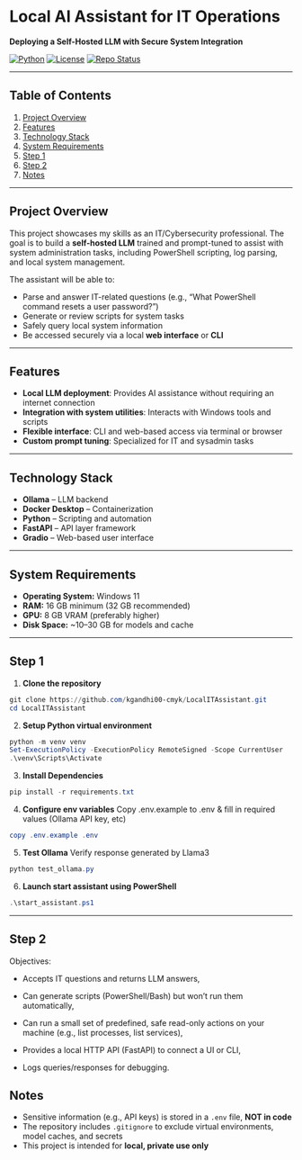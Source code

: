 # Local AI Assistant for IT Operations  
**Deploying a Self-Hosted LLM with Secure System Integration**

[![Python](https://img.shields.io/badge/Python-3.13.7-blue?logo=python&logoColor=white)](https://www.python.org/) 
[![License](https://img.shields.io/badge/License-MIT-green)](LICENSE)
[![Repo Status](https://img.shields.io/badge/Status-Phase%201-yellow)](README.md)

---

## Table of Contents

1. [Project Overview](#project-overview)  
2. [Features](#features)  
3. [Technology Stack](#technology-stack)  
4. [System Requirements](#system-requirements)  
5. [Step 1](#step-1)  
6. [Step 2](#Step-2)  
7. [Notes](#notes)

---

## Project Overview

This project showcases my skills as an IT/Cybersecurity professional. The goal is to build a **self-hosted LLM** trained and prompt-tuned to assist with system administration tasks, including PowerShell scripting, log parsing, and local system management.  

The assistant will be able to:  
- Parse and answer IT-related questions (e.g., “What PowerShell command resets a user password?”)  
- Generate or review scripts for system tasks  
- Safely query local system information  
- Be accessed securely via a local **web interface** or **CLI**

---

## Features

- **Local LLM deployment**: Provides AI assistance without requiring an internet connection  
- **Integration with system utilities**: Interacts with Windows tools and scripts  
- **Flexible interface**: CLI and web-based access via terminal or browser  
- **Custom prompt tuning**: Specialized for IT and sysadmin tasks  

---

## Technology Stack

- **Ollama** – LLM backend  
- **Docker Desktop** – Containerization  
- **Python** – Scripting and automation 
- **FastAPI** – API layer framework  
- **Gradio** – Web-based user interface  

---

## System Requirements

- **Operating System:** Windows 11  
- **RAM:** 16 GB minimum (32 GB recommended)  
- **GPU:** 8 GB VRAM (preferably higher)  
- **Disk Space:** ~10–30 GB for models and cache  

---

## Step 1

1. **Clone the repository**
```powershell
git clone https://github.com/kgandhi00-cmyk/LocalITAssistant.git
cd LocalITAssistant
```
2. **Setup Python virtual environment**
```powershell
python -m venv venv
Set-ExecutionPolicy -ExecutionPolicy RemoteSigned -Scope CurrentUser
.\venv\Scripts\Activate
```
3. **Install Dependencies**
```powershell
pip install -r requirements.txt
```
4. **Configure env variables**
Copy .env.example to .env & fill in required values (Ollama API key, etc)
```powershell
copy .env.example .env
```
5. **Test Ollama**
Verify response generated by Llama3
```powershell
python test_ollama.py
```
6. **Launch start assistant using PowerShell**
``` powershell
.\start_assistant.ps1
```

---

## Step 2
Objectives:
- Accepts IT questions and returns LLM answers,

- Can generate scripts (PowerShell/Bash) but won’t run them automatically,

- Can run a small set of predefined, safe read-only actions on your machine (e.g., list processes, list services),

- Provides a local HTTP API (FastAPI) to connect a UI or CLI,

- Logs queries/responses for debugging.

## Notes

- Sensitive information (e.g., API keys) is stored in a `.env` file, **NOT in code**  
- The repository includes `.gitignore` to exclude virtual environments, model caches, and secrets  
- This project is intended for **local, private use only**
